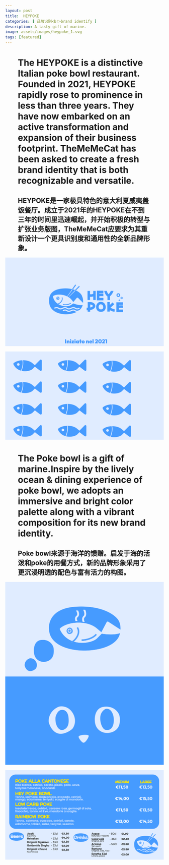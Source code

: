 ```yaml
---
layout: post
title:  HEYPOKE
categories: [ 品牌识别<br>brand identify ]
description: A tasty gift of marine.
image: assets/images/heypoke_1.svg
tags: [featured]
---
```

<figure class="half">
<h1>The HEYPOKE is a distinctive Italian poke bowl restaurant. Founded in 2021, HEYPOKE rapidly rose to prominence in less than three years. They have now embarked on an active transformation and expansion of their business footprint. TheMeMeCat has been asked to create a fresh brand identity that is both recognizable and versatile.</h1>
<h2>HEYPOKE是一家极具特色的意大利夏威夷盖饭餐厅。成立于2021年的HEYPOKE在不到三年的时间里迅速崛起，并开始积极的转型与扩张业务版图，TheMeMeCat应要求为其重新设计一个更具识别度和通用性的全新品牌形象。</h2>
</figure>

![](/assets/images/heypoke_2.svg)

![](/assets/images/heypoke_3.svg)

<figure class="half">
<h1>The Poke bowl is a gift of marine.Inspire by the lively ocean & dining experience of poke bowl, we adopts an immersive and bright color palette along with a vibrant composition for its new brand identity.</h1>
<h2>Poke bowl来源于海洋的馈赠。启发于海的活泼和poke的用餐方式，新的品牌形象采用了更沉浸明透的配色与富有活力的构图。</h2>
</figure>
<img align="right" src="/assets/images/heypoke_4.svg">

![](/assets/images/heypoke_5.svg)

![](/assets/images/heypoke_6.svg)
